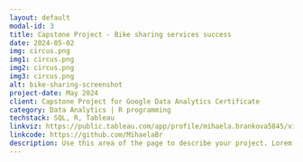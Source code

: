 ```yaml
---
layout: default
modal-id: 3
title: Capstone Project - Bike sharing services success
date: 2024-05-02
img: circus.png
img1: circus.png
img2: circus.png
img3: circus.png
alt: bike-sharing-screenshot
project-date: May 2024
client: Capstone Project for Google Data Analytics Certificate
category: Data Analytics | R programming 
techstack: SQL, R, Tableau
linkviz: https://public.tableau.com/app/profile/mihaela.brankova5845/vizzes
linkcode: https://github.com/MihaelaBr
description: Use this area of the page to describe your project. Lorem ipsum dolor sit amet, consectetur adipisicing elit. Mollitia neque assumenda ipsam nihil, molestias magnam, recusandae quos quis inventore quisquam velit asperiores, vitae? Reprehenderit soluta, eos quod consequuntur itaque. Nam.
---
```

